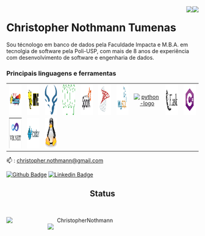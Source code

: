 <div align="right">
  <img align="right" src="https://komarev.com/ghpvc/?username=ChristopherNothmann-lab">  
  <img align="right" src="https://visitor-badge.laobi.icu/badge?page_id=ChristopherNothmann-lab">
</div>

  # Christopher Nothmann Tumenas

Sou técnologo em banco de dados pela Faculdade Impacta e M.B.A. em tecnolgia de software pela Poli-USP, com mais de 8 anos de experiência com desenvolvimento de software e engenharia de dados.

### Principais linguagens e ferramentas
<!-- Haddop, HDFS, Hive, Impala, Sqoop e PySpark
Microsoft SQL Server, MySQL, Python , Flask, C#, VB.NET, GitHub e Docker -->

<table border="0">
   <tr>
      <td align="center" width="96">
         <a href>
         <img src="/img/apache_hadoop-ar21.svg" height="80" alt="hadoop-logo" />
         </a>
      </td>
      <td align="center" width="96">
         <a href>
         <img src="/img/apache_hive-ar21.svg" height="80" alt="hive-logo" />
         </a>
      </td>
      <td align="center" width="96">
         <a href>
         <img src="/img/impala.svg" height="80" alt="impala-logo" />
         </a>
      </td>
      <td align="center" width="96">
         <a href>
         <img src="/img/Apache_Sqoop_logo.svg" height="80" alt="sqoop-logo" />
         </a>
      </td>
      <td align="center" width="96">
         <a href>
         <img src="/img/apache_spark-ar21.svg" height="80" alt="spark-logo" />
         </a>
      </td>
      <td align="center" width="96">
         <a href>
         <img src="/img/microsoft-sql-server.png" height="80" alt="sql-server-logo" />
         </a>
      </td>
      <td align="center" width="96">
         <a href>
         <img src="/img/mysql-ar21.svg" height="80" alt="mysql-logo" />
         </a>
      </td>
      <td align="center" width="96">
         <a href>
         <img src="python-vertical.svg" height="80" alt="python-logo" />
         </a>
      </td>
      <td  align="center" width="96">
         <a href>
         <img src="/img/pocoo_flask-ar21.svg" height="80" alt="flask-logo" />
         </a>
      </td>
      <td align="center" width="96">
         <a href>
         <img src="/img/index_c.png" height="80" alt="c-sharp-logo" />
         </a>
      </td>
   </tr>
   <tr>
      </td>    
      <td align="center" width="96">
         <a href>
         <img src="/img/vb_new.png" height="80" alt="vb-net-logo" />
         </a>
      </td>
      </td>    
      <td align="center" width="96">
         <a href>
         <img src="/img/docker-ar21.svg" height="80" alt="docker-logo" />
         </a>
      </td>
      </td>    
      <td align="center" width="96">
         <a href>
         <img src="img/tux-seeklogo.com.svg" height="80" alt="linux-logo" />
         </a>
      </td>
   </tr>
</table>



📫 : christopher.nothmann@gmail.com

[![Github Badge](https://img.shields.io/badge/-christopher-black?style=flat-square&logo=Github&logoColor=white&link=https://github.com/ChristopherNothmann-lab)](https://github.com/ChristopherNothmann-lab)
 [![Linkedin Badge](https://img.shields.io/badge/christopher-blue?style=flat-square&logo=Linkedin&logoColor=white&link=https://www.linkedin.com/in/christopher-nothmann-tumenas/)](https://www.linkedin.com/in/christopher-nothmann-tumenas/)



<h2 align="center"> Status </h2>
<br>
<p align=center>
  <div align=center>
    <a href="https://github.com/denvercoder1/github-readme-streak-stats" title="Go to Source">
      <img align="left" width=396 src="https://github-readme-streak-stats.herokuapp.com/?user=ChristopherNothmann-lab&theme=react&border=61dafb&hide_border=true" alt="ChristopherNothmann" />
    </a>
    <a href="https://github.com/anuraghazra/github-readme-stats" title="Go to Source">
      <img align="right" width=396 src="https://github-readme-stats.vercel.app/api?username=ChristopherNothmann-lab&show_icons=true&theme=react&border_color=61dafb&hide_border=true" />
    </a>
  </div>
</p>


<!--
**ChristopherNothmann-lab/ChristopherNothmann-lab** is a ✨ _special_ ✨ repository because its `README.md` (this file) appears on your GitHub profile.

Here are some ideas to get you started:

- 🔭 I’m currently working on ...
- 🌱 I’m currently learning ...
- 👯 I’m looking to collaborate on ...
- 🤔 I’m looking for help with ...
- 💬 Ask me about ...
- 📫 How to reach me: ...
- 😄 Pronouns: ...
- ⚡ Fun fact: ...
-->
